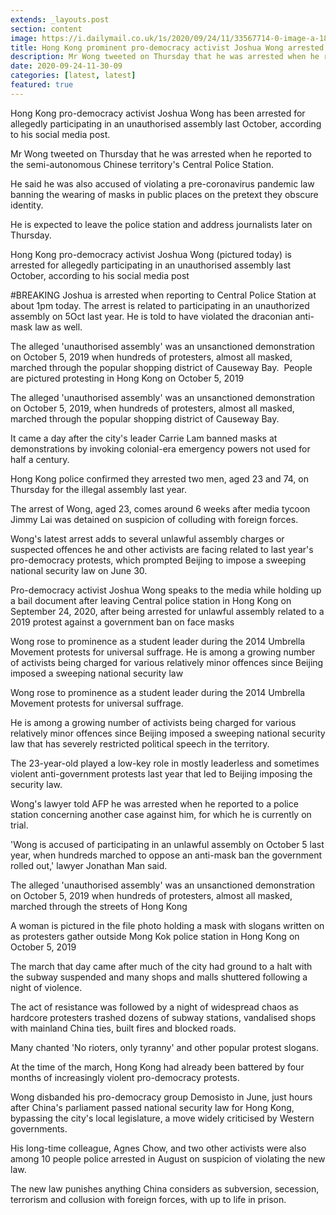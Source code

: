 ```yaml
---
extends: _layouts.post
section: content
image: https://i.dailymail.co.uk/1s/2020/09/24/11/33567714-0-image-a-18_1600942791219.jpg 
title: Hong Kong prominent pro-democracy activist Joshua Wong arrested over unauthorised assembly in 2019 
description: Mr Wong tweeted on Thursday that he was arrested when he reported to the Central Police Station in Hong Kong for allegedly participating in an unauthorised assembly last October. 
date: 2020-09-24-11-30-09 
categories: [latest, latest] 
featured: true 
--- 
```

Hong Kong pro-democracy activist Joshua Wong has been arrested for allegedly participating in an unauthorised assembly last October, according to his social media post.

Mr Wong tweeted on Thursday that he was arrested when he reported to the semi-autonomous Chinese territory's Central Police Station.

He said he was also accused of violating a pre-coronavirus pandemic law banning the wearing of masks in public places on the pretext they obscure identity.

He is expected to leave the police station and address journalists later on Thursday.

Hong Kong pro-democracy activist Joshua Wong (pictured today) is arrested for allegedly participating in an unauthorised assembly last October, according to his social media post

#BREAKING Joshua is arrested when reporting to Central Police Station at about 1pm today. The arrest is related to participating in an unauthorized assembly on 5Oct last year. He is told to have violated the draconian anti-mask law as well.

The alleged 'unauthorised assembly' was an unsanctioned demonstration on October 5, 2019 when hundreds of protesters, almost all masked, marched through the popular shopping district of Causeway Bay.  People are pictured protesting in Hong Kong on October 5, 2019

The alleged 'unauthorised assembly' was an unsanctioned demonstration on October 5, 2019, when hundreds of protesters, almost all masked, marched through the popular shopping district of Causeway Bay.

It came a day after the city's leader Carrie Lam banned masks at demonstrations by invoking colonial-era emergency powers not used for half a century. 

Hong Kong police confirmed they arrested two men, aged 23 and 74, on Thursday for the illegal assembly last year.

The arrest of Wong, aged 23, comes around 6 weeks after media tycoon Jimmy Lai was detained on suspicion of colluding with foreign forces.

Wong's latest arrest adds to several unlawful assembly charges or suspected offences he and other activists are facing related to last year's pro-democracy protests, which prompted Beijing to impose a sweeping national security law on June 30. 

Pro-democracy activist Joshua Wong speaks to the media while holding up a bail document after leaving Central police station in Hong Kong on September 24, 2020, after being arrested for unlawful assembly related to a 2019 protest against a government ban on face masks 

Wong rose to prominence as a student leader during the 2014 Umbrella Movement protests for universal suffrage. He is among a growing number of activists being charged for various relatively minor offences since Beijing imposed a sweeping national security law

Wong rose to prominence as a student leader during the 2014 Umbrella Movement protests for universal suffrage.

He is among a growing number of activists being charged for various relatively minor offences since Beijing imposed a sweeping national security law that has severely restricted political speech in the territory.

The 23-year-old played a low-key role in mostly leaderless and sometimes violent anti-government protests last year that led to Beijing imposing the security law.

Wong's lawyer told AFP he was arrested when he reported to a police station concerning another case against him, for which he is currently on trial.

'Wong is accused of participating in an unlawful assembly on October 5 last year, when hundreds marched to oppose an anti-mask ban the government rolled out,' lawyer Jonathan Man said.

The alleged 'unauthorised assembly' was an unsanctioned demonstration on October 5, 2019 when hundreds of protesters, almost all masked, marched through the streets of Hong Kong

A woman is pictured in the file photo holding a mask with slogans written on as protesters gather outside Mong Kok police station in Hong Kong on October 5, 2019

The march that day came after much of the city had ground to a halt with the subway suspended and many shops and malls shuttered following a night of violence. 

The act of resistance was followed by a night of widespread chaos as hardcore protesters trashed dozens of subway stations, vandalised shops with mainland China ties, built fires and blocked roads. 

Many chanted 'No rioters, only tyranny' and other popular protest slogans.

At the time of the march, Hong Kong had already been battered by four months of increasingly violent pro-democracy protests.

Wong disbanded his pro-democracy group Demosisto in June, just hours after China's parliament passed national security law for Hong Kong, bypassing the city's local legislature, a move widely criticised by Western governments.

His long-time colleague, Agnes Chow, and two other activists were also among 10 people police arrested in August on suspicion of violating the new law.

The new law punishes anything China considers as subversion, secession, terrorism and collusion with foreign forces, with up to life in prison. 


